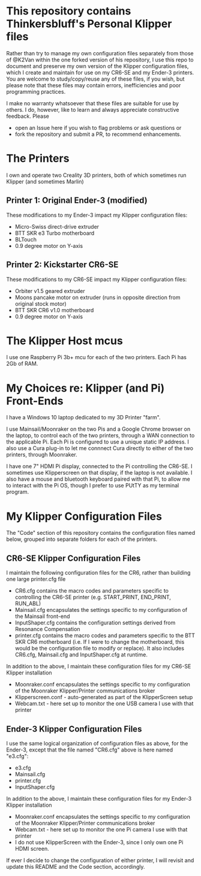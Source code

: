 # This repository contains Thinkersbluff's Personal Klipper files

Rather than try to manage my own configuration files separately from those of @K2Van within the one forked version of his repository, I use this repo to document and preserve my own version of the Klipper configuration files, which I create and maintain for use on my CR6-SE and my Ender-3 printers. You are welcome to study/copy/reuse any of these files, if you wish, but please note that these files may contain errors, inefficiencies and poor programming practices. 

I make no warranty whatsoever that these files are suitable for use by others.  I do, however, like to learn and always appreciate constructive feedback. 
Please 
 - open an Issue here if you wish to flag problems or ask questions or 
 - fork the repository and submit a PR, to recommend enhancements.

# The Printers
I own and operate two Creality 3D printers, both of which sometimes run Klipper (and sometimes Marlin)

## Printer 1: Original Ender-3 (modified)

These modifications to my Ender-3 impact my Klipper configuration files:
 - Micro-Swiss direct-drive extruder
 - BTT SKR e3 Turbo motherboard
 - BLTouch
 - 0.9 degree motor on Y-axis
 
 ## Printer 2: Kickstarter CR6-SE
 
 These modifications to my CR6-SE impact my Klipper configuration files:
 - Orbiter v1.5 geared extruder
 - Moons pancake motor on extruder (runs in opposite direction from original stock motor)
 - BTT SKR CR6 v1.0 motherboard
 - 0.9 degree motor on Y-axis
 
 # The Klipper Host mcus

I use one Raspberry Pi 3b+ mcu for each of the two printers.  Each Pi has 2Gb of RAM.

# My Choices re: Klipper (and Pi) Front-Ends

I have a Windows 10 laptop dedicated to my 3D Printer "farm".

I use Mainsail/Moonraker on the two Pis and a Google Chrome browser on the laptop, to control each of the two printers, through a WAN connection to the applicable Pi.  Each Pi is configured to use a unique static IP address.  I also use a Cura plug-in to let me connnect Cura directly to either of the two printers, through Moonraker.

I have one 7" HDMI Pi display, connected to the Pi controlling the CR6-SE. I sometimes use Klipperscreen on that display, if the laptop is not available.  I also have a mouse and bluetooth keyboard paired with that Pi, to allow me to interact with the Pi OS, though I prefer to use PUtTY as my terminal program. 

# My Klipper Configuration Files

The "Code" section of this repository contains the configuration files named below, grouped into separate folders for each of the printers.

## CR6-SE Klipper Configuration Files

I maintain the following configuration files for the CR6, rather than building one large printer.cfg file
- CR6.cfg  contains the macro codes and parameters specific to controlling the CR6-SE printer (e.g. START_PRINT, END_PRINT, RUN_ABL)
- Mainsail.cfg encapsulates the settings specific to my configuration of the Mainsail front-end
- InputShaper.cfg contains the configuration settings derived from Resonance Compensation
- printer.cfg contains the macro codes and parameters specific to the BTT SKR CR6 motherboard (i.e. If I were to change the motherboard, this would be the configuration file to modify or replace). It also includes CR6.cfg, Mainsail.cfg and InputShaper.cfg at runtime.

In addition to the above, I maintain these configuration files for my CR6-SE Klipper installation
- Moonraker.conf encapsulates the settings specific to my configuration of the Moonraker Klipper/Printer communications broker
- Klipperscreen.conf - auto-generated as part of the KlipperScreen setup
- Webcam.txt - here set up to monitor the one USB camera I use with that printer

## Ender-3 Klipper Configuration Files

I use the same logical organization of configuration files as above, for the Ender-3, except that the file named "CR6.cfg" above is here named "e3.cfg":
 - e3.cfg
 - Mainsail.cfg
 - printer.cfg
 - InputShaper.cfg
 
 In addition to the above, I maintain these configuration files for my Ender-3 Klipper installation
- Moonraker.conf encapsulates the settings specific to my configuration of the Moonraker Klipper/Printer communications broker
- Webcam.txt - here set up to monitor the one Pi camera I use with that printer
- I do not use KlipperScreen with the Ender-3, since I only own one Pi HDMI screen.

If ever I decide to change the configuration of either printer, I will revisit and update this README and the Code section, accordingly.
